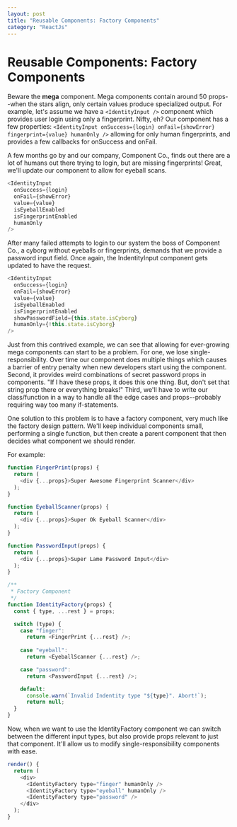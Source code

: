 ```yaml
---
layout: post
title: "Reusable Components: Factory Components"
category: "ReactJs"
---
```


# Reusable Components: Factory Components

Beware the **mega** component. Mega components contain around 50 props--when the stars align, only certain values produce specialized output. For example, let's assume we have a `<IdentityInput />` component which provides user login using only a fingerprint. Nifty, eh?
Our component has a few properties: `<IdentityInput onSuccess={login} onFail={showError} fingerprint={value} humanOnly />` allowing for only human fingerprints, and provides a few callbacks for onSuccess and onFail.

A few months go by and our company, Component Co., finds out there are a lot of humans out there trying to login, but are missing fingerprints! Great, we'll update our component to allow for eyeball scans. 
```javascript
<IdentityInput
  onSuccess={login}
  onFail={showError}
  value={value}
  isEyeballEnabled
  isFingerprintEnabled
  humanOnly
/>
```

After many failed attempts to login to our system the boss of Component Co., a cyborg without eyeballs or fingerprints, demands that we provide a password input field. Once again, the IndentityInput component gets updated to have the request.
```javascript
<IdentityInput
  onSuccess={login}
  onFail={showError}
  value={value}
  isEyeballEnabled
  isFingerprintEnabled
  showPasswordField={this.state.isCyborg}
  humanOnly={!this.state.isCyborg}
/>
```


Just from this contrived example, we can see that allowing for ever-growing mega components can start to be a problem. For one, we lose single-responsibility. Over time our component does multiple things which causes a barrier of entry penalty when new developers start using the component. Second, it provides weird combinations of secret password props in components. "If I have these props, it does this one thing. But, don't set that string prop there or everything breaks!" Third, we'll have to write our class/function in a way to handle all the edge cases and props--probably requiring way too many if-statements.

One solution to this problem is to have a factory component, very much like the factory design pattern. We'll keep individual components small, performing a single function, but then create a parent component that then decides what component we should render.

For example:

```javascript
function FingerPrint(props) {
  return (
    <div {...props}>Super Awesome Fingerprint Scanner</div>
  );
}

function EyeballScanner(props) {
  return (
    <div {...props}>Super Ok Eyeball Scanner</div>
  );
}

function PasswordInput(props) {
  return (
    <div {...props}>Super Lame Password Input</div>
  );
}

/**
 * Factory Component
 */
function IdentityFactory(props) {
  const { type, ...rest } = props;

  switch (type) {
    case "finger":
      return <FingerPrint {...rest} />;
    
    case "eyeball":
      return <EyeballScanner {...rest} />;

    case "password":
      return <PasswordInput {...rest} />;

    default:
      console.warn(`Invalid Indentity type "${type}". Abort!`);
      return null;
  }
}
```

Now, when we want to use the IdentityFactory component we can switch between the different input types, but also provide props relevant to just that component. It'll allow us to modify single-responsibility components with ease.

```javascript
render() {
  return (
    <div>
      <IdentityFactory type="finger" humanOnly />
      <IdentityFactory type="eyeball" humanOnly />
      <IdentityFactory type="password" />
    </div>
  );
}
```